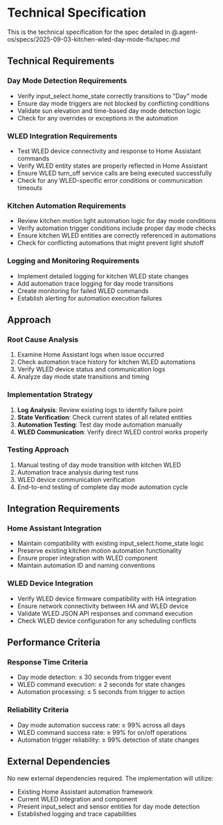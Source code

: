 # Technical Specification

This is the technical specification for the spec detailed in @.agent-os/specs/2025-09-03-kitchen-wled-day-mode-fix/spec.md

## Technical Requirements

### Day Mode Detection Requirements
- Verify input_select.home_state correctly transitions to "Day" mode
- Ensure day mode triggers are not blocked by conflicting conditions
- Validate sun elevation and time-based day mode detection logic
- Check for any overrides or exceptions in the automation

### WLED Integration Requirements
- Test WLED device connectivity and response to Home Assistant commands
- Verify WLED entity states are properly reflected in Home Assistant
- Ensure WLED turn_off service calls are being executed successfully
- Check for any WLED-specific error conditions or communication timeouts

### Kitchen Automation Requirements
- Review kitchen motion light automation logic for day mode conditions
- Verify automation trigger conditions include proper day mode checks
- Ensure kitchen WLED entities are correctly referenced in automations
- Check for conflicting automations that might prevent light shutoff

### Logging and Monitoring Requirements
- Implement detailed logging for kitchen WLED state changes
- Add automation trace logging for day mode transitions
- Create monitoring for failed WLED commands
- Establish alerting for automation execution failures

## Approach

### Root Cause Analysis
1. Examine Home Assistant logs when issue occurred
2. Check automation trace history for kitchen WLED automations
3. Verify WLED device status and communication logs
4. Analyze day mode state transitions and timing

### Implementation Strategy
1. **Log Analysis**: Review existing logs to identify failure point
2. **State Verification**: Check current states of all related entities
3. **Automation Testing**: Test day mode automation manually
4. **WLED Communication**: Verify direct WLED control works properly

### Testing Approach
1. Manual testing of day mode transition with kitchen WLED
2. Automation trace analysis during test runs
3. WLED device communication verification
4. End-to-end testing of complete day mode automation cycle

## Integration Requirements

### Home Assistant Integration
- Maintain compatibility with existing input_select.home_state logic
- Preserve existing kitchen motion automation functionality
- Ensure proper integration with WLED component
- Maintain automation ID and naming conventions

### WLED Device Integration
- Verify WLED device firmware compatibility with HA integration
- Ensure network connectivity between HA and WLED device
- Validate WLED JSON API responses and command execution
- Check WLED device configuration for any scheduling conflicts

## Performance Criteria

### Response Time Criteria
- Day mode detection: ≤ 30 seconds from trigger event
- WLED command execution: ≤ 2 seconds for state changes
- Automation processing: ≤ 5 seconds from trigger to action

### Reliability Criteria
- Day mode automation success rate: ≥ 99% across all days
- WLED command success rate: ≥ 99% for on/off operations
- Automation trigger reliability: ≥ 99% detection of state changes

## External Dependencies

No new external dependencies required. The implementation will utilize:
- Existing Home Assistant automation framework
- Current WLED integration and component
- Present input_select and sensor entities for day mode detection
- Established logging and trace capabilities